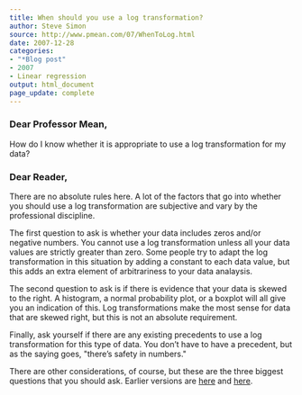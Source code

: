```yaml
---
title: When should you use a log transformation?
author: Steve Simon
source: http://www.pmean.com/07/WhenToLog.html
date: 2007-12-28
categories:
- "*Blog post"
- 2007
- Linear regression
output: html_document
page_update: complete
---
```


### Dear Professor Mean,

How do I know whether it is appropriate to use a log transformation for my data?

### Dear Reader,

There are no absolute rules here. A lot of the factors that go into whether you should use a log transformation are subjective and vary by the professional discipline.

The first question to ask is whether your data includes zeros and/or negative numbers. You cannot use a log transformation unless all your data values are strictly greater than zero. Some people try to adapt the log transformation in this situation by adding a constant to each data value, but this adds an extra element of arbitrariness to your data analaysis.

The second question to ask is if there is evidence that your data is skewed to the right. A histogram, a normal probability plot, or a boxplot will all give you an indication of this. Log transformations make the most sense for data that are skewed right, but this is not an absolute requirement.

Finally, ask yourself if there are any existing precedents to use a log transformation for this type of data. You don’t have to have a precedent, but as the saying goes, "there’s safety in numbers."

There are other considerations, of course, but these are the three biggest questions that you should ask.
Earlier versions are [here][sim1] and [here][sim2].

[sim1]: http://www.pmean.com/07/WhenToLog.html
[sim2]: http://new.pmean.com/when-to-log/
